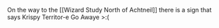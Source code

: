 On the way to the [[Wizard Study North of Achtneil]] there is a sign that says Krispy Territor-e Go Awaye >:(